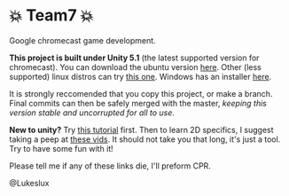 # :boom: Team7 :boom:
Google chromecast game development.

__This project is built under Unity 5.1__ (the latest supported version for chromecast). You can download the ubuntu version
[here](http://download.unity3d.com/download_unity/unity-editor-5.1.0f3+2015091501_amd64.deb).
Other (less supported) linux distros can try [this one](http://download.unity3d.com/download_unity/unity-editor-installer-5.1.0f3+2015091501.sh).
Windows has an installer [here](https://unity3d.com/unity/whats-new/unity-5.1.4).

It is strongly reccomended that you copy this project, or make a branch.
Final commits can then be safely merged with the master, _keeping this
version stable and uncorrupted for all to use_.

__New to unity?__
Try [this tutorial](https://unity3d.com/learn/tutorials/projects/roll-ball-tutorial) first.
Then to learn 2D specifics, I suggest taking a peep at [these vids](https://unity3d.com/learn/tutorials/topics/2d-game-creation).
It should not take you that long, it's just a tool. Try to have some fun with it!

Please tell me if any of these links die, I'll preform CPR.

@Lukeslux
